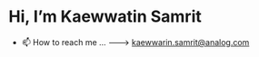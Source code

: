 # Hi, I’m Kaewwatin Samrit


- 📫 How to reach me ... ---> kaewwarin.samrit@analog.com

<!---
KaewwarinS/KaewwarinS is a ✨ special ✨ repository because its `README.md` (this file) appears on your GitHub profile.
You can click the Preview link to take a look at your changes.
--->
